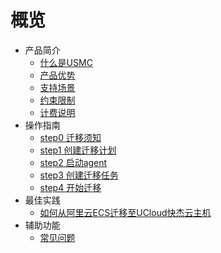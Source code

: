 # 概览

* 产品简介
    * [什么是USMC](/usmc/introduction/concept)
    * [产品优势](/usmc/introduction/advantages)
    * [支持场景](/usmc/introduction/conditions)
    * [约束限制](/usmc/introduction/constraints)
    * [计费说明](/usmc/introduction/billing)
* 操作指南
    * [step0 迁移须知](/usmc/guide/step0)
    * [step1 创建迁移计划](/usmc/guide/step1)
    * [step2 启动agent](/usmc/guide/step2)
    * [step3 创建迁移任务](/usmc/guide/step3)
    * [step4 开始迁移](/usmc/guide/step4)
* 最佳实践
    * [如何从阿里云ECS迁移至UCloud快杰云主机](/usmc/practice/ecs2uhost)
* 辅助功能
    * [常见问题](/usmc/side/faq)
